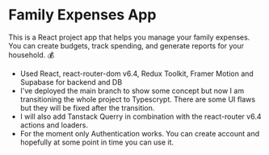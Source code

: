# Family Expenses App

This is a React project app that helps you manage your family expenses. You can create budgets, track spending, and generate reports for your household. 💰

- Used React, react-router-dom v6.4, Redux Toolkit, Framer Motion and Supabase for backend and DB
- I've deployed the main branch to show some concept but now I am transitioning the whole project to Typescrypt. There are some UI flaws but they will be fixed after the transition.
- I will also add Tanstack Querry in combination with the react-router v6.4 actions and loaders.
- For the moment only Authentication works. You can create account and hopefully at some point in time you can use it.

